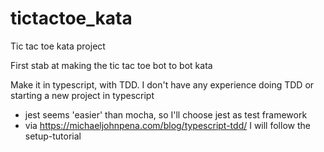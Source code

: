 # tictactoe_kata
Tic tac toe kata project

First stab at making the tic tac toe bot to bot kata

Make it in typescript, with TDD. I don't have any experience doing TDD or starting a new project in typescript
* jest seems 'easier' than mocha, so I'll choose jest as test framework
* via https://michaeljohnpena.com/blog/typescript-tdd/ I will follow the setup-tutorial
